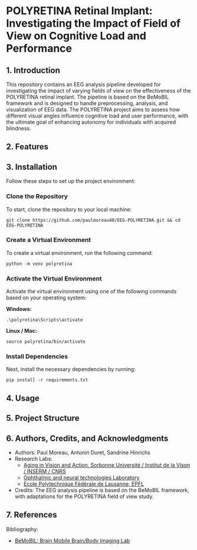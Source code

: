 # **POLYRETINA Retinal Implant: Investigating the Impact of Field of View on Cognitive Load  and Performance**
 
## **1. Introduction**
This repository contains an EEG analysis pipeline developed for investigating the impact of varying fields of view on the effectiveness of the POLYRETINA retinal implant. The pipeline is based on the BeMoBIL framework and is designed to handle preprocessing, analysis, and visualization of EEG data. The POLYRETINA project aims to assess how different visual angles influence cognitive load and user performance, with the ultimate goal of enhancing autonomy for individuals with acquired blindness.

## **2. Features**

## **3. Installation**

Follow these steps to set up the project environment:

### Clone the Repository
To start, clone the repository to your local machine:

```console
git clone https://github.com/paulmoreau40/EEG-POLYRETINA.git && cd EEG-POLYRETINA
```

### Create a Virtual Environment
To create a virtual environment, run the following command:

```console
python -m venv polyretina
```

### Activate the Virtual Environment
Activate the virtual environment using one of the following commands based on your operating system:

**Windows:**
```console
.\polyretina\Scripts\activate
```
**Linux / Mac:**
```console
source polyretina/bin/activate
```

### Install Dependencies
Next, install the necessary dependencies by running:

```console
pip install -r requirements.txt
```



## **4. Usage**

## **5. Project Structure**

## **6. Authors, Credits, and Acknowledgments**
- Authors: Paul Moreau, Antonin Duret, Sandrine Hinrichs
- Research Labs:
    - [Aging in Vision and Action, Sorbonne Université / Institut de la Vison / INSERM / CNRS](https://www.institut-vision.org/en/research/aging-vision-and-action#:~:text=Our%20team%20analyzes%20the%20aging,research%20and%20innovative%20technology%20transfer.)
    - [Ophthalmic and neural technologies Laboratory](https://ghezzi-lab.org/)
    - [Ecole Polytechnique Fédérale de Lausanne, EPFL](https://www.epfl.ch/fr/)
- Credits: The EEG analysis pipeline is based on the BeMoBIL framework, with adaptations for the POLYRETINA field of view study.

## **7. References**
Bibliography: 
- [BeMoBIL: Brain Mobile Brain/Body Imaging Lab](https://www.tu.berlin/en/bpn/research/berlin-mobile-brain-body-imaging-lab)


